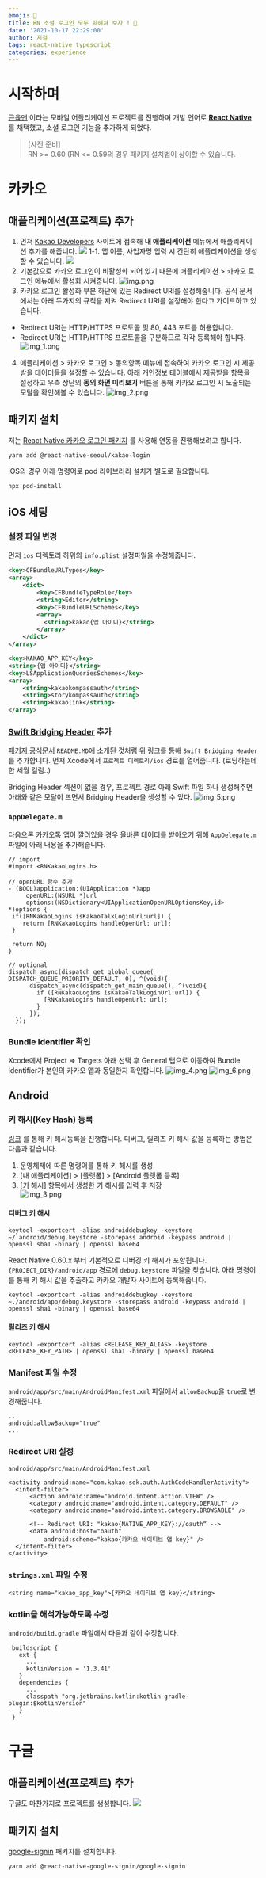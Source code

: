 ```yaml
---
emoji: 💬
title: RN 소셜 로그인 모두 파헤쳐 보자 ! 👀
date: '2021-10-17 22:29:00'
author: 지걸
tags: react-native typescript
categories: experience
---
```

# 시작하며
[근육맨](https://github.com/jiyaaany/muscleman) 이라는 모바일 어플리케이션 프로젝트를 진행하며 개발 언어로 **[React Native](https://reactnative.dev/)** 를 채택했고, 소셜 로그인 기능을 추가하게 되었다.
>[사전 준비]  
RN >= 0.60 (RN <= 0.59의 경우 패키지 설치법이 상이할 수 있습니다.

# 카카오
## 애플리케이션(프로젝트) 추가
1. 먼저 [Kakao Developers](https://developers.kakao.com/) 사이트에 접속해 **내 애플리케이션** 메뉴에서 애플리케이션 추가를 해줍니다.
![](https://images.velog.io/images/jiyaaany/post/827afc82-7c66-46e3-b681-3df37ac7d10f/image.png)
1-1. 앱 이름, 사업자명 입력 시 간단히 애플리케이션을 생성할 수 있습니다.
![](https://images.velog.io/images/jiyaaany/post/4c45871b-1d93-45f3-975b-248f6f8620d4/image.png)
2. 기본값으로 카카오 로그인이 비활성화 되어 있기 때문에 애플리케이션 > 카카오 로그인 메뉴에서 활성화 시켜줍니다.
![img.png](img.png)
3. 카카오 로그인 활성화 부분 하단에 있는 Redirect URI를 설정해줍니다. 공식 문서에서는 아래 두가지의 규칙을 지켜 Redirect URI를 설정해야 한다고 가이드하고 있습니다.
- Redirect URI는 HTTP/HTTPS 프로토콜 및 80, 443 포트를 허용합니다.
- Redirect URI는 HTTP/HTTPS 프로토콜을 구분하므로 각각 등록해야 합니다.
![img_1.png](img_1.png)
4. 애플리케이션 > 카카오 로그인 > 동의항목 메뉴에 접속하여 카카오 로그인 시 제공 받을 데이터들을 설정할 수 있습니다. 아래 개인정보 테이블에서 제공받을 항목을 설정하고 우측 상단의 **동의 화면 미리보기** 버튼을 통해 카카오 로그인 시 노출되는 모달을 확인해볼 수 있습니다.
![img_2.png](img_2.png)

## 패키지 설치
저는 [React Native 카카오 로그인 패키지](https://github.com/react-native-seoul/react-native-kakao-login) 를 사용해 연동을 진행해보려고 합니다.
```
yarn add @react-native-seoul/kakao-login
```
iOS의 경우 아래 명령어로 pod 라이브러리 설치가 별도로 필요합니다.
```
npx pod-install
```
## iOS 세팅
### 설정 파일 변경
먼저 `ios` 디렉토리 하위의 `info.plist` 설정파일을 수정해줍니다.
```xml
<key>CFBundleURLTypes</key>
<array>
    <dict>
        <key>CFBundleTypeRole</key>
        <string>Editor</string>
        <key>CFBundleURLSchemes</key>
        <array>
          <string>kakao{앱 아이디}</string>
        </array>
    </dict>
</array>

<key>KAKAO_APP_KEY</key>
<string>{앱 아이디}</string>
<key>LSApplicationQueriesSchemes</key>
<array>
    <string>kakaokompassauth</string>
    <string>storykompassauth</string>
    <string>kakaolink</string>
</array>
```

### [Swift Bridging Header](https://stackoverflow.com/questions/31716413/xcode-not-automatically-creating-bridging-header) 추가
[패키지 공식문서](https://github.com/react-native-seoul/react-native-kakao-login) `README.MD`에 소개된 것처럼 위 링크를 통해 `Swift Bridging Header`를 추가합니다.
먼저 Xcode에서 `프로젝트 디렉토리/ios` 경로를 열어줍니다. (로딩하는데 한 세월 걸림..)

Bridging Header 섹션이 없을 경우, 프로젝트 경로 아래 Swift 파일 하나 생성해주면 아래와 같은 모달이 뜨면서 Bridging Header을 생성할 수 있다.
![img_5.png](img_5.png)

### `AppDelegate.m`
다음으론 카카오톡 앱이 깔려있을 경우 올바른 데이터를 받아오기 위해 `AppDelegate.m` 파일에 아래 내용을 추가해줍니다. 
```
// import
#import <RNKakaoLogins.h>

// openURL 함수 추가
- (BOOL)application:(UIApplication *)app
     openURL:(NSURL *)url
     options:(NSDictionary<UIApplicationOpenURLOptionsKey,id> *)options {
 if([RNKakaoLogins isKakaoTalkLoginUrl:url]) {
    return [RNKakaoLogins handleOpenUrl: url];
 }

 return NO;
}

// optional
dispatch_async(dispatch_get_global_queue( DISPATCH_QUEUE_PRIORITY_DEFAULT, 0), ^(void){
      dispatch_async(dispatch_get_main_queue(), ^(void){
        if ([RNKakaoLogins isKakaoTalkLoginUrl:url]) {
          [RNKakaoLogins handleOpenUrl: url];
        }
      });
  });
```

### Bundle Identifier 확인
Xcode에서 Project => Targets 아래 선택 후 General 탭으로 이동하여 Bundle Identifier가 본인의 카카오 앱과 동일한지 확인합니다.
![img_4.png](img_4.png)
![img_6.png](img_6.png)

## Android
### 키 해시(Key Hash) 등록
[링크](https://developers.kakao.com/docs/latest/ko/getting-started/sdk-android-v1#key-hash) 를 통해 키 해시등록을 진행합니다. 디버그, 릴리즈 키 해시 값을 등록하는 방법은 다음과 같습니다.
1. 운영체제에 따른 명령어를 통해 키 해시를 생성
2. [내 애플리케이션] > [플랫폼] > [Android 플랫폼 등록]
3. [키 해시] 항목에서 생성한 키 해시를 입력 후 저장  
![img_3.png](img_3.png)

#### 디버그 키 해시
```
keytool -exportcert -alias androiddebugkey -keystore ~/.android/debug.keystore -storepass android -keypass android | openssl sha1 -binary | openssl base64
```
React Native 0.60.x 부터 기본적으로 디버깅 키 해시가 포함됩니다. `{PROJECT_DIR}/android/app` 경로에 `debug.keystore` 파일을 찾습니다. 아래 명령어를 통해 키 해시 값을 추출하고 카카오 개발자 사이트에 등록해줍니다.
```
keytool -exportcert -alias androiddebugkey -keystore ~./android/app/debug.keystore -storepass android -keypass android | openssl sha1 -binary | openssl base64
```

#### 릴리즈 키 해시
```
keytool -exportcert -alias <RELEASE_KEY_ALIAS> -keystore <RELEASE_KEY_PATH> | openssl sha1 -binary | openssl base64
```

### Manifest 파일 수정
`android/app/src/main/AndroidManifest.xml` 파일에서 `allowBackup`을 `true`로 변경해줍니다.
```
...
android:allowBackup="true"
...
```

### Redirect URI 설정
`android/app/src/main/AndroidManifest.xml`
```
<activity android:name="com.kakao.sdk.auth.AuthCodeHandlerActivity">
  <intent-filter>
      <action android:name="android.intent.action.VIEW" />
      <category android:name="android.intent.category.DEFAULT" />
      <category android:name="android.intent.category.BROWSABLE" />

      <!-- Redirect URI: "kakao{NATIVE_APP_KEY}://oauth“ -->
      <data android:host="oauth"
          android:scheme="kakao{카카오 네이티브 앱 key}" />
  </intent-filter>
</activity>
```

### `strings.xml` 파일 수정
```
<string name="kakao_app_key">{카카오 네이티브 앱 key}</string>
```

### kotlin을 해석가능하도록 수정
`android/build.gradle` 파일에서 다음과 같이 수정합니다.
```
 buildscript {
   ext {
     ...
     kotlinVersion = '1.3.41'
   }
   dependencies {
     ...
     classpath "org.jetbrains.kotlin:kotlin-gradle-plugin:$kotlinVersion"
   }
 }
```

# 구글
## 애플리케이션(프로젝트) 추가
구글도 마찬가지로 프로젝트를 생성합니다.
![](https://images.velog.io/images/jiyaaany/post/8b093780-b576-48a3-9db4-0c2256337e5c/image.png)

## 패키지 설치
[google-signin](https://github.com/react-native-google-signin/google-signin) 패키지를 설치합니다.
```
yarn add @react-native-google-signin/google-signin
```
